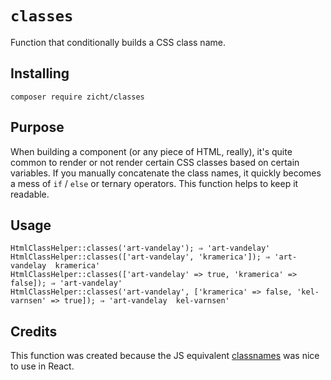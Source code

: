 # `classes`

Function that conditionally builds a CSS class name.

## Installing

```
composer require zicht/classes
```

## Purpose

When building a component (or any piece of HTML, really), it's quite common to render or not render certain CSS classes based on certain variables. If you manually concatenate the class names, it quickly becomes a mess of `if` / `else` or ternary operators. This function helps to keep it readable.

## Usage

```
HtmlClassHelper::classes('art-vandelay'); ⇒ 'art-vandelay'
HtmlClassHelper::classes(['art-vandelay', 'kramerica']); ⇒ 'art-vandelay  kramerica'
HtmlClassHelper::classes(['art-vandelay' => true, 'kramerica' => false]); ⇒ 'art-vandelay'
HtmlClassHelper::classes('art-vandelay', ['kramerica' => false, 'kel-varnsen' => true]); ⇒ 'art-vandelay  kel-varnsen'
```

## Credits

This function was created because the JS equivalent [classnames](https://github.com/JedWatson/classnames) was nice to use in React.
